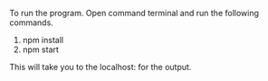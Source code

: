 To run the program. Open command terminal and run the following commands.
1. npm install
2. npm start

This will take you to the localhost: for the output. 